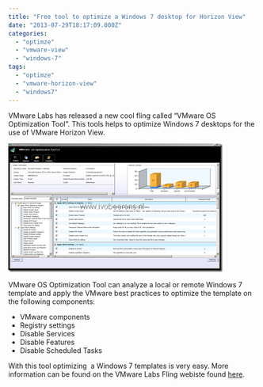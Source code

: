 ```yaml
---
title: "Free tool to optimize a Windows 7 desktop for Horizon View"
date: "2013-07-29T18:17:09.000Z"
categories: 
  - "optimze"
  - "vmware-view"
  - "windows-7"
tags: 
  - "optimze"
  - "vmware-horizon-view"
  - "windows7"
---
```


VMware Labs has released a new cool fling called “VMware OS Optimization Tool”. This tools helps to optimize Windows 7 desktops for the use of VMware Horizon View.

[![image](images/image_thumb11.png "image")](https://www.ivobeerens.nl/wp-content/uploads/2013/07/image11.png)

VMware OS Optimization Tool can analyze a local or remote Windows 7 template and apply the VMware best practices to optimize the template on the following components:

- VMware components
- Registry settings
- Disable Services
- Disable Features
- Disable Scheduled Tasks

With this tool optimizing  a Windows 7 templates is very easy. More information can be found on the VMware Labs Fling webiste found [here](http://labs.vmware.com/flings/vmware-os-optimization-tool).
